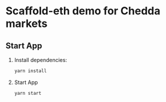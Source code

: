 # Scaffold-eth demo for Chedda markets

## Start App

1. Install dependencies:

   ```bash
   yarn install
2. Start App

   ```bash
   yarn start
